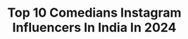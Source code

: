 ---
title: Top 10 Comedians Instagram Influencers In India In 2024
description: >-
  Find top comedians Instagram influencers in India in 2024. Most popular hashtags: #comedy #funny #standupcomedy #standup.
platform: Instagram
hits: 113
text_top: Identify the most popular Instagram influencers on inBeat.
text_bottom: Our search engine has 113 Instagram influencers like this in India for you to work with.
profiles:
  - username: "nastyblaq"
    fullname: >-
      Abisi Emmanuel ⭐️
    bio: >-
      LAUGH! LIVE LIFE Comedian | Actor
    location: "India"
    followers: 3644192
    engagement: 433
    commentsToLikes: 0.026454
    id: ck5horwk6q49c0i11gu2dxwew
    verified: false
    hashtags: "#octafx12, #followyourstartrack, #octafx"
  - username: "bharti.laughterqueen"
    fullname: >-
      Bharti Singh
    bio: >-
      Comedian at heart, mind & job! Twitter - @bharti_lalli Facebook - www.facebook.com/bhartisinghofficial Business queries-connect@quicktv.network
    location: "India"
    followers: 8666288
    engagement: 511
    commentsToLikes: 0.004721
    id: ck0tws78jgmtk0i196lw3w49e
    verified: true
    hashtags: "#ad, #love, #bhartisingh, #paidpartnership"
  - username: "camboy_croc"
    fullname: >-
      Rushabh Sachin More
    bio: >-
      Jay Bhim 🧡 Jay Shivray 🤍💙 Jay Bharat 💚 CREATOR | COMEDIAN | ENTERTAINER 😃 For business - camboycroc0007@gmail.com
    location: "India"
    followers: 594274
    engagement: 1647
    commentsToLikes: 0.005818
    id: ck8wew6qdep9y0j786mzemhzw
    verified: false
    hashtags: "#entertainer, #contentcreator, #actor, #comedian"
  - username: "sumukhisuresh"
    fullname: >-
      Sumukhi Suresh
    bio: >-
      Comedian | Actor |@motormouthwriter | Slow runner | Wanna pay me? contact yell@sumukhisuresh.com | More shows of Hoemonal coming soon!
    location: "India"
    followers: 260878
    engagement: 911
    commentsToLikes: 0.010841
    id: ck5pwb3qylzf80i11o9ipyehg
    verified: true
    hashtags: "#standup, #hoemonal, #sumukhisuresh, #london"
  - username: "inaginasethi"
    fullname: >-
      Nagina Sethi 💎
    bio: >-
      Halka sa comedian 🫠 ( Aathu ) ! Private - @varunsethi7
    location: "India"
    followers: 357251
    engagement: 2212
    commentsToLikes: 0.015863
    id: ck8weqbcjeg8i0j78jitfvqp2
    verified: false
    hashtags: "#tikiindia, #copied, #naginasethivines"
  - username: "karuneshtalwar"
    fullname: >-
      Karunesh Talwar
    bio: >-
      Stand up comedian Bookings - erushka@lvccomedy.com Live show tickets -
    location: "India"
    followers: 215681
    engagement: 1272
    commentsToLikes: 0.006632
    id: ck13bavblujp30i19ctod7yhy
    verified: false
    hashtags: "#bollywood, #indianstandupcomedy, #standupcomedy, #hindicomedy"
  - username: "sahilbulla"
    fullname: >-
      Sahil Shah
    bio: >-
      Comedian, Punmaster and Reel-y funny guy. Inquires: sahil8191@gmail.com
    location: "India"
    followers: 277124
    engagement: 433
    commentsToLikes: 0.007880
    id: ck5pwgpjmmprb0i11t3bf68mq
    verified: true
    hashtags: "#comedy, #funny, #jokes, #standup"
  - username: "husena_khan_786"
    fullname: >-
      Husena Jaam
    bio: >-
      Comedian ❤️ Chota packet, Bada Dhamake hu🔥😂 📍: Gandhidham (Kutch, Gujarat) Dm / Email For Brand Promo's nd collab's✉️
    location: "India"
    followers: 447671
    engagement: 506
    commentsToLikes: 0.009244
    id: ckvbtb4gg6d9l0j23plwjx7ax
    verified: false
    hashtags: "#hususquad, #funny, #rjkevar, #husenakhan"
  - username: "suntharv"
    fullname: >-
      sunthar vykunthanathan
    bio: >-
      தமிழ்-canadian comedian amongst other things. now touring #AvanaNee - India, Europe & UK tickets on my site! ↙️
    location: "India"
    followers: 68385
    engagement: 428
    commentsToLikes: 0.028312
    id: ck602lxg4hx4a0i148bkkcfvw
    verified: false
    hashtags: "#barberlife, #comedian, #toronto, #tamil"
  - username: "theabishekkumar"
    fullname: >-
      Abishek Kumar
    bio: >-
      Actor | Standup comedian | Writer Work enquires - swethasekar@oml.in USA, CANADA & INDIA tour tickets ⬇️
    location: "India"
    followers: 883799
    engagement: 1124
    commentsToLikes: 0.004866
    id: cl6nb9wpskzpj0i236gc6s7j8
    verified: false
    hashtags: "#canyoumakeit24, #crowdwork, #ad, #improv"
---